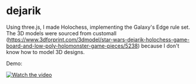 # dejarik
Using three.js, I made Holochess, implementing the Galaxy's Edge rule set. The 3D models were sourced from customall (https://www.3dforprint.com/3dmodel/star-wars-dejarik-holochess-game-board-and-low-poly-holomonster-game-pieces/5238) because I don't know how to model 3D designs. 

Demo:

[![Watch the video](https://img.youtube.com/vi/duAgpOFM_10/0.jpg)](https://www.youtube.com/watch?v=duAgpOFM_10)







